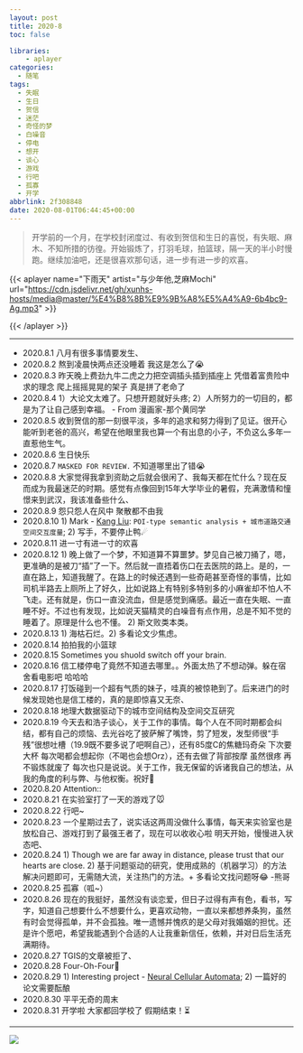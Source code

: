 ```yaml
---
layout: post
title: 2020-8
toc: false

libraries:
    - aplayer
categories:
  - 随笔
tags:
  - 失眠
  - 生日
  - 贺信
  - 迷茫
  - 奇怪的梦
  - 白噪音
  - 停电
  - 想开
  - 谈心
  - 游戏
  - 行吧
  - 孤寡
  - 开学
abbrlink: 2f308848
date: 2020-08-01T06:44:45+00:00
---
```


> 开学前的一个月，在学校封闭度过、有收到贺信和生日的喜悦，有失眠、麻木、不知所措的彷徨。开始锻炼了，打羽毛球，拍篮球，隔一天的半小时慢跑。继续加油吧，还是很喜欢那句话，进一步有进一步的欢喜。

<!--more-->

{{< aplayer
	name="下雨天"
	artist="与少年他,芝麻Mochi"
	url="https://cdn.jsdelivr.net/gh/xunhs-hosts/media@master/%E4%B8%8B%E9%9B%A8%E5%A4%A9-6b4bc9-Ag.mp3" >}}<div id="aplayer_a"></div>{{< /aplayer >}}

---

- 2020.8.1 八月有很多事情要发生、
- 2020.8.2 熬到凌晨快两点还没睡着 我这是怎么了😭
- 2020.8.3 昨天晚上费劲九牛二虎之力把空调插头插到插座上 凭借着富贵险中求的理念 爬上摇摇晃晃的架子 真是拼了老命了
- 2020.8.4 1）大论文太难了。只想开题就好头疼; 2）人所努力的一切目的，都是为了让自己感到幸福。 ​​​​- From 漫画家-那个黄同学
- 2020.8.5 收到贺信的那一刻很平淡，多年的追求和努力得到了见证。很开心能听到老爸的高兴，希望在他眼里我也算一个有出息的小子，不负这么多年一直惹他生气。
- 2020.8.6 生日快乐
- 2020.8.7 `MASKED FOR REVIEW.` 不知道哪里出了错😭
- 2020.8.8 大家觉得我拿到资助之后就会很闲了、我每天都在忙什么？现在反而成为我最迷茫的时期。感觉有点像回到15年大学毕业的暑假，充满激情和憧憬来到武汉，我该准备些什么、
- 2020.8.9 怨只怨人在风中 聚散都不由我
- 2020.8.10 1) Mark - [Kang Liu](http://hpcc.siat.ac.cn/homepage/kangliu.html): `POI-type semantic analysis + 城市道路交通空间交互度量`; 2) 写手，不要停止鸭☄
- 2020.8.11 进一寸有进一寸的欢喜
- 2020.8.12 1) 晚上做了一个梦，不知道算不算噩梦。梦见自己被刀捅了，嗯，更准确的是被刀“插”了一下。然后就一直捂着伤口在去医院的路上。是的，一直在路上，知道我醒了。在路上的时候还遇到一些奇葩甚至奇怪的事情，比如司机半路去上厕所上了好久，比如说路上有特别多特别多的小麻雀却不怕人不飞走。还有就是，伤口一直没流血，但是感觉到痛感。最近一直在失眠、一直睡不好。不过也有发现，比如说天猫精灵的白噪音有点作用，总是不知不觉的睡着了。原理是什么也不懂。 2) 斯文败类本类。
- 2020.8.13 1) 海枯石烂。2) 多看论文少焦虑。
- 2020.8.14 拍拍我的小篮球
- 2020.8.15 Sometimes you shuold switch off your brain.
- 2020.8.16 信工楼停电了竟然不知道去哪里。。外面太热了不想动弹。躲在宿舍看电影吧 哈哈哈
- 2020.8.17 打饭碰到一个超有气质的妹子，哇真的被惊艳到了。后来进门的时候发现她也是信工楼的，真的是即惊喜又无奈、
- 2020.8.18 地理大数据驱动下的城市空间结构及空间交互研究
- 2020.8.19 今天去和浩子谈心，关于工作的事情。每个人在不同时期都会纠结，都有自己的烦恼、去光谷吃了披萨解了嘴馋，剪了短发，发型师很“手残”很想吐槽（19.9既不要多说了吧啊自己），还有85度C的焦糖玛奇朵 下次要大杯 每次喝都会想起你（不喝也会想Orz），还有去做了背部按摩 虽然很疼 再不锻炼就废了 每次也只是说说。关于工作，我无保留的诉诸我自己的想法，从我的角度的利与弊、与他权衡。祝好🌻
- 2020.8.20 Attention::
- 2020.8.21 在实验室打了一天的游戏了🐭
- 2020.8.22 行吧~
- 2020.8.23 一个星期过去了，说实话这两周没做什么事情，每天来实验室也是放松自己、游戏打到了最强王者了，现在可以收收心啦 明天开始，慢慢进入状态吧、
- 2020.8.24 1) Though we are far away in distance, please trust that our hearts are close. 2) 基于问题驱动的研究，使用成熟的（机器学习）的方法解决问题即可，无需随大流，关注热门的方法。+ 多看论文找问题呀😂 -熊哥
- 2020.8.25 孤寡（呱~）
- 2020.8.26 现在的我挺好，虽然没有谈恋爱，但日子过得有声有色，看书，写字，知道自己想要什么不想要什么，更喜欢动物，一直以来都想养条狗，虽然有时会觉得孤单，并不会孤独。唯一遗憾并愧疚的是父母对我婚姻的担忧。还是许个愿吧，希望我能遇到个合适的人让我重新信任，依赖，并对日后生活充满期待。
- 2020.8.27 TGIS的文章被拒了、
- 2020.8.28 Four-Oh-Four🌝
- 2020.8.29 1) Interesting project - [Neural Cellular Automata](https://distill.pub/2020/selforg/mnist/); 2) 一篇好的论文需要酝酿
- 2020.8.30 平平无奇的周末
- 2020.8.31 开学啦 大家都回学校了 假期结束！⏳


***



<!-- 插入图片 -->

![](https://cdn.jsdelivr.net/gh/xunhs/image_host/images/2020/8/s-well-0P28Nuq7s-Y-unsplash.jpg)